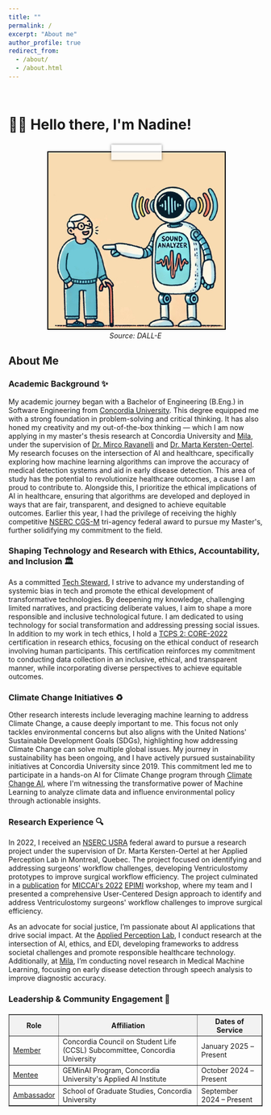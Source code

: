 ```yaml
---
title: ""
permalink: /
excerpt: "About me"
author_profile: true
redirect_from: 
  - /about/
  - /about.html
---
```


<br>

# 👋🏼 Hello there, I'm Nadine!

<br>

<div class = "animate__animated animate__swing" style="text-align: center; position: relative; width: 350px; margin: auto;">
    <div class="photo-frame" style="position: relative; display: inline-block; width: 350px; height: 350px; border: 2.5px solid black; overflow: visible;">
        <img src="/images/website-photo-1.jpg" alt="Illustration of ML For Speech Classification" class="photo-img" style="width: 100%; height: 100%; display: block;">
        <div class="tape" style="position: absolute; top: -15px; left: 50%; transform: translateX(-50%); width: 100px; height: 30px; background: rgba(255, 255, 255, 0.8); box-shadow: 0 0 5px rgba(0, 0, 0, 0.5);"></div>
    </div>
    <br>
    <em>Source: DALL-E</em>
</div>

<!-- Import Animate.css -->
<link rel="stylesheet" href="https://cdnjs.cloudflare.com/ajax/libs/animate.css/4.1.1/animate.min.css"/>

<style>
    .photo-frame {
        position: relative;
        display: inline-block;
        width: 350px;
        height: 350px;
        border: 2.5px solid black;
        overflow: visible; /* Allow tape to extend beyond the frame */
    }

    .photo-img {
        width: 100%;
        height: 100%;
        display: block;
    }

    .tape {
        position: absolute;
        background: rgba(255, 255, 255, 0.8);
        box-shadow: 0 0 5px rgba(0, 0, 0, 0.5);
        width: 100px; /* Width remains the same */
        height: 30px; /* Increased height */
        top: -15px;
        left: 50%;
        transform: translateX(-50%);
    }

    .hover-animate:hover {
        animation: animate__bounceInDown; /* Use Animate.css bounceInDown effect */
        animation-duration: 0.5s; /* Adjust duration as needed */
    }
</style>

## About Me

### Academic Background ✨
My academic journey began with a Bachelor of Engineering (B.Eng.) in Software Engineering from [Concordia University](https://www.concordia.ca/). This degree equipped me with a strong foundation in problem-solving and critical thinking. It has also honed my creativity and my out-of-the-box thinking — which I am now applying in my master's thesis research at Concordia University and [Mila](https://mila.quebec/en), under the supervision of [Dr. Mirco Ravanelli](https://sites.google.com/site/mircoravanelli/) and [Dr. Marta Kersten-Oertel](https://www.concordia.ca/next-gen/kersten-oertel.html). My research focuses on the intersection of AI and healthcare, specifically exploring how machine learning algorithms can improve the accuracy of medical detection systems and aid in early disease detection. This area of study has the potential to revolutionize healthcare outcomes, a cause I am proud to contribute to. Alongside this, I prioritize the ethical implications of AI in healthcare, ensuring that algorithms are developed and deployed in ways that are fair, transparent, and designed to achieve equitable outcomes. Earlier this year, I had the privilege of receiving the highly competitive [NSERC CGS-M](https://www.nserc-crsng.gc.ca/Students-Etudiants/PG-CS/CGSM-BESCM_eng.asp) tri-agency federal award to pursue my Master's, further solidifying my commitment to the field. 

### Shaping Technology and Research with Ethics, Accountability, and Inclusion 🏛️
As a committed [Tech Steward](https://credentials.techstewardship.com/en/verify/88109651148606), I strive to advance my understanding of systemic bias in tech and promote the ethical development of transformative technologies. By deepening my knowledge, challenging limited narratives, and practicing deliberate values, I aim to shape a more responsible and inclusive technological future. I am dedicated to using technology for social transformation and addressing pressing social issues. In addition to my work in tech ethics, I hold a [TCPS 2: CORE-2022](https://drive.google.com/file/d/1rCDIrcQ7AjrW7oXkmqn8QLVimUWgWjr2/view?usp=sharing) certification in research ethics, focusing on the ethical conduct of research involving human participants. This certification reinforces my commitment to conducting data collection in an inclusive, ethical, and transparent manner, while incorporating diverse perspectives to achieve equitable outcomes.

### Climate Change Initiatives ♻️
Other research interests include leveraging machine learning to address Climate Change, a cause deeply important to me. This focus not only tackles environmental concerns but also aligns with the United Nations' Sustainable Development Goals (SDGs), highlighting how addressing Climate Change can solve multiple global issues. My journey in sustainability has been ongoing, and I have actively pursued sustainability initiatives at Concordia University since 2019. This commitment led me to participate in a hands-on AI for Climate Change program through [Climate Change AI](https://www.climatechange.ai/), where I'm witnessing the transformative power of Machine Learning to analyze climate data and influence environmental policy through actionable insights.

### Research Experience 🔍
In 2022, I received an [NSERC USRA](https://www.nserc-crsng.gc.ca/Students-Etudiants/UG-PC/USRA-BRPC_eng.asp) federal award to pursue a research project under the supervision of Dr. Marta Kersten-Oertel at her Applied Perception Lab in Montreal, Quebec. The project focused on identifying and addressing surgeons' workflow challenges, developing Ventriculostomy prototypes to improve surgical workflow efficiency. The project culminated in a [publication](https://link.springer.com/chapter/10.1007/978-3-031-23223-7_5) for [MICCAI's 2022](https://conferences.miccai.org/2022/en/MICCAI2022-WORKSHOPS.html) [EPIMI](https://sites.google.com/view/epimi) workshop, where my team and I presented a comprehensive User-Centered Design approach to identify and address Ventriculostomy surgeons' workflow challenges to improve surgical efficiency.

As an advocate for social justice, I’m passionate about AI applications that drive social impact. At the [Applied Perception Lab](https://ap-lab.ca/), I conduct research at the intersection of AI, ethics, and EDI, developing frameworks to address societal challenges and promote responsible healthcare technology. Additionally, at [Mila](https://mila.quebec/en/directory/nadine-el-mufti), I’m conducting novel research in Medical Machine Learning, focusing on early disease detection through speech analysis to improve diagnostic accuracy.

### Leadership & Community Engagement 🌟
<div style="margin-top: 20px;"></div>

<table border="1">
  <tr style="background-color: #f2f2f2;">
    <th>Role</th>
    <th>Affiliation</th>
    <th>Dates of Service</th>
  </tr>
  <tr>
    <td><a href="https://www.concordia.ca/research/applied-ai-institute/initiatives/geminai.html">Member</a></td>
    <td>Concordia Council on Student Life (CCSL) Subcommittee, Concordia University</td>
    <td>January 2025 – Present</td>
  </tr>  
  <tr>
    <td><a href="https://www.concordia.ca/research/applied-ai-institute/initiatives/geminai.html">Mentee</a></td>
    <td>GEMinAI Program, Concordia University's Applied AI Institute</td>
    <td>October 2024 – Present</td>
  </tr>
  <tr>
    <td><a href="https://api.unibuddy.co/og/concordia-university-postgraduate/buddies/students/66df5f6635b519411372b26b?buddyPosition=share">Ambassador</a></td>
    <td>School of Graduate Studies, Concordia University</td>
    <td>September 2024 – Present</td>
  </tr>

</table>

<!-- ### Curret Affiliations 🌐
<div style="margin-top: 20px;">
<table border="1">
  <tr>
    <td><img src="https://drive.google.com/uc?id=1UprcfA_F0Ef_xiaKEm3yabpMUPt-_yRp" alt="Image 1"></td> 
    <td><img src="https://drive.google.com/uc?id=1Xfi4023kArGnnvenQHJN4OLBKNtaVSea" alt="Image 2"></td>
    <td><img src="https://drive.google.com/uc?id=1yY-o43-rQhZp6U_EgoJJ0eNmWLasVja6" alt="Image 3"></td>
    <td><img src="https://drive.google.com/uc?id=1Dd7GlHn0Lvh_QLhknM4-M-JPMIoyOsUS" alt="Image 4"></td>
  </tr>
</table>
</div> -->


<!-- # Current Projects

## Reimplementing and Reproducing Machine Learning Research Papers

I have experience with independent research. I have implemented the Reward Constrained Policy Optimization paper into stable-baselines3 PPO and reproduced the original results by running and tracking experiments.

To accompany this work, I have submitted a blog post to the **ICLR** Blogposts Track communicating the paper's theory and my results.

Feel free to look at my specific [portfolio entry](https://sudo-boris.github.io/portfolio/RCPPO/).

## Machine Learning Projects -->







